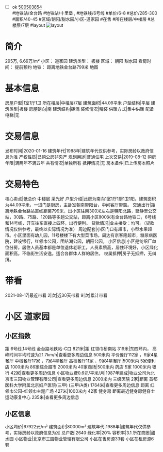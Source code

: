 - [ ] ok [500503854](https://bj.5i5j.com/ershoufang/500503854.html)  
 #地铁站/金台路 #地铁站/十里堡 ,  #地铁线/6号线
#单价/6-8 #总价/285-300 #面积/40-45   #区域/朝阳/甜水园/小区-道家园 #在售 #所在楼层/中楼层 #总楼层/7层 #layout 
![layout](http://image2a.5i5j.com/bdir/layout/372398.jpg_P5.jpg) 
# 简介 
 295万,  6.69万/m² 
小区： 道家园
建筑类型： 板楼
区域： 朝阳 甜水园
看房时间： 提前预约
地铁： 距离地铁金台路799米 地图
# 基本信息 
 房屋户型|1室1厅1卫
所在楼层|中楼层/7层
建筑面积|44.09平米
户型结构|平层
建筑类型|板楼
房屋朝向|南
建筑结构|砖混
装修情况|精装
供暖方式|集中供暖
配备电梯|无
# 交易信息 
 发布时间|2020-01-16
建筑年代|1988年|建筑年代仅供参考，实际房龄以政府信息为准
产权性质|已购公房非央产
规划用途|普通住宅
上次交易|2019-08-12
购房年限|满两年不满五年
共有情况|单独所有
抵押情况|无
房本备件|已上传房本照片
# 交易特色 
 核心卖点|低总价 中楼层 采光好
户型介绍|此房为南向1室1厅1厨1卫1阳，建筑面积为44.09平米，一进门是厨房，主卧室朝南带阳台，中间客厅带窗。
交通出行|距离地铁金台路站直线距离799米，出小区往南300米左右是朝阳北路，延静里公交站，30路、75路、120路等多趟公交站，距离小区800米有金台路地铁口，6号线和14号线，开车往东直接上四环，出行便利。
贷款情况|业主接受：均可。（贷款情况仅供参考，最终以实际情况为准）
周边配套|小区门口有超市，小型水果超市。小区里面有幼儿园，11号楼楼下有大型菜市场，周边有京客隆超市，糖尿病医院，建设银行，红领巾公园，团结湖公园，朝阳公园。
小区信息|小区是纺织厂单位分房，居住人员基本都是单位退休老职工，人员素质高，居住环境好，小区绿化面积高，不临街生活安逸，适合各群体人群的居住。
权属抵押|房子无抵押，无纠纷。
# 带看 
 2021-08-17|最近带看	 2|次|近30天带看	 9|次|累计带看
# 小区 道家园
## 小区指数 
 距 6号线,14号线 金台路地铁站-C口 821米|距 红领巾桥南站 319米|东四环内， 高峰时间平均时速为21.7km/h|查看更多周边信息
500米内 平价餐厅112家 ，9家4星餐厅
中档餐厅17家 ，7家4星餐厅
高档餐厅11家 ，9家4星餐厅|500米内 5家便利店
1000米内 86家综合超市
2000米内 40家商场|500米内 药店 5家
1000米内 银行 42家|查看更多周边信息
小区物业费0.6元/平米/月|1987年建成|物业公司为北京市三园物业管理有限公司|查看更多周边信息
2000米内 三级医院 2家|距离 首都医科大学附属北京妇产医院(三甲) (三甲/A类) 1764米|查看更多周边信息
距离 红领巾公园-红领巾主题广场 427米|1000米内 42家 健身房
距离最近健身房健脊士运动康复中心 235米|查看更多周边信息
## 小区信息 
 小区均价|67922元/m²
建筑面积|80000m²
建筑年代|1988年|建筑年代仅供参考，实际房龄以政府信息为准
总户数|2640
绿化率|20%
容积率|3.1
所在商圈|甜水园
小区物业|北京市三园物业管理有限公司
小区在售房源33套
小区在租房源6套
